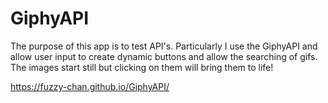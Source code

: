 # GiphyAPI

The purpose of this app is to test API's. Particularly I use the GiphyAPI and allow user input to create dynamic buttons and allow the searching of gifs. The images start still but clicking on them will bring them to life!

https://fuzzy-chan.github.io/GiphyAPI/